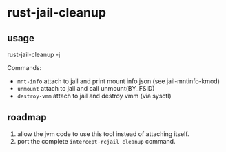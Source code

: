 # rust-jail-cleanup

## usage

rust-jail-cleanup -j <JID> <COMMAND>

Commands:
* `mnt-info`      attach to jail and print mount info json (see jail-mntinfo-kmod)
* `unmount`       attach to jail and call unmount(BY_FSID)
* `destroy-vmm`   attach to jail and destroy vmm (via sysctl)

## roadmap

1. allow the jvm code to use this tool instead of attaching itself.
2. port the complete `intercept-rcjail cleanup` command.
